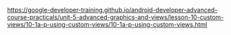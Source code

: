 https://google-developer-training.github.io/android-developer-advanced-course-practicals/unit-5-advanced-graphics-and-views/lesson-10-custom-views/10-1a-p-using-custom-views/10-1a-p-using-custom-views.html
